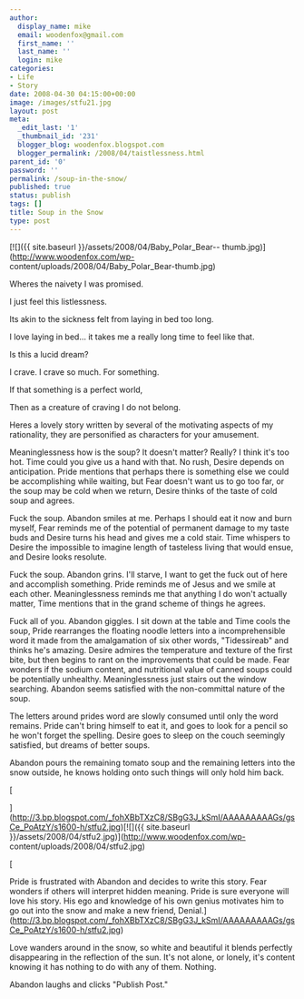 ```yaml
---
author:
  display_name: mike
  email: woodenfox@gmail.com
  first_name: ''
  last_name: ''
  login: mike
categories:
- Life
- Story
date: 2008-04-30 04:15:00+00:00
image: /images/stfu21.jpg
layout: post
meta:
  _edit_last: '1'
  _thumbnail_id: '231'
  blogger_blog: woodenfox.blogspot.com
  blogger_permalink: /2008/04/taistlessness.html
parent_id: '0'
password: ''
permalink: /soup-in-the-snow/
published: true
status: publish
tags: []
title: Soup in the Snow
type: post
---
```


[![]({{ site.baseurl }}/assets/2008/04/Baby_Polar_Bear--
thumb.jpg)](http://www.woodenfox.com/wp-
content/uploads/2008/04/Baby_Polar_Bear-thumb.jpg)

Wheres the naivety I was promised.

I just feel this listlessness.

Its akin to the sickness felt from laying in bed too long.

I love laying in bed... it takes me a really long time to feel like that.

Is this a lucid dream?

I crave. I crave so much. For something.

If that something is a perfect world,

Then as a creature of craving I do not belong.

Heres a lovely story written by several of the motivating aspects of my
rationality, they are personified as characters for your amusement.

Meaninglessness how is the soup? It doesn't matter? Really? I think it's too
hot. Time could you give us a hand with that. No rush, Desire depends on
anticipation. Pride mentions that perhaps there is something else we could be
accomplishing while waiting, but Fear doesn't want us to go too far, or the
soup may be cold when we return, Desire thinks of the taste of cold soup and
agrees.

Fuck the soup. Abandon smiles at me. Perhaps I should eat it now and burn
myself, Fear reminds me of the potential of permanent damage to my taste buds
and Desire turns his head and gives me a cold stair. Time whispers to Desire
the impossible to imagine length of tasteless living that would ensue, and
Desire looks resolute.

Fuck the soup. Abandon grins. I'll starve, I want to get the fuck out of here
and accomplish something. Pride reminds me of Jesus and we smile at each
other. Meaninglessness reminds me that anything I do won't actually matter,
Time mentions that in the grand scheme of things he agrees.

Fuck all of you. Abandon giggles. I sit down at the table and Time cools the
soup, Pride rearranges the floating noodle letters into a incomprehensible
word it made from the amalgamation of six other words, "Tidessireab" and
thinks he's amazing. Desire admires the temperature and texture of the first
bite, but then begins to rant on the improvements that could be made. Fear
wonders if the sodium content, and nutritional value of canned soups could be
potentially unhealthy. Meaninglessness just stairs out the window searching.
Abandon seems satisfied with the non-committal nature of the soup.

The letters around prides word are slowly consumed until only the word
remains. Pride can't bring himself to eat it, and goes to look for a pencil so
he won't forget the spelling. Desire goes to sleep on the couch seemingly
satisfied, but dreams of better soups.

Abandon pours the remaining tomato soup and the remaining letters into the
snow outside, he knows holding onto such things will only hold him back.

[

](http://3.bp.blogspot.com/_fohXBbTXzC8/SBgG3J_kSmI/AAAAAAAAAGs/gsCe_PoAtzY/s1600-h/stfu2.jpg)[![]({{
site.baseurl }}/assets/2008/04/stfu2.jpg)](http://www.woodenfox.com/wp-
content/uploads/2008/04/stfu2.jpg)

[

Pride is frustrated with Abandon and decides to write this story. Fear wonders
if others will interpret hidden meaning. Pride is sure everyone will love his
story. His ego and knowledge of his own genius motivates him to go out into
the snow and make a new friend,
Denial.](http://3.bp.blogspot.com/_fohXBbTXzC8/SBgG3J_kSmI/AAAAAAAAAGs/gsCe_PoAtzY/s1600-h/stfu2.jpg)

Love wanders around in the snow, so white and beautiful it blends perfectly
disappearing in the reflection of the sun. It's not alone, or lonely, it's
content knowing it has nothing to do with any of them. Nothing.

Abandon laughs and clicks "Publish Post."

